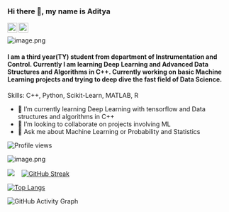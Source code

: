 ### Hi there 👋, my name is Aditya

<a href="https://www.linkedin.com/in/adityagole9790/" target="_blank">
  <img align="left" alt="Linkedin" width="22px" src="https://cdn.jsdelivr.net/npm/simple-icons@v3/icons/linkedin.svg" />
</a>
<a href="https://t.me/Dark_King9790" target="_blank">
  <img align="left" alt="Telegram" width="22px" src="https://cdn.jsdelivr.net/npm/simple-icons@v3/icons/telegram.svg"  background-color="white"/>
</a><br>

![image.png](https://user-images.githubusercontent.com/73097560/115834477-dbab4500-a447-11eb-908a-139a6edaec5c.gif)

#### I am a third year(TY) student from department of Instrumentation and Control. Currently I am learning Deep Learning and Advanced Data Structures and Algorithms in C++. Currently working on basic Machine Learning projects and trying to deep dive the fast field of Data Science.

Skills: C++, Python, Scikit-Learn, MATLAB, R

- 🌱 I’m currently learning Deep Learning with tensorflow and Data structures and algorithms in C++ 
- 👯 I’m looking to collaborate on projects involving ML 
- 💬 Ask me about Machine Learning or Probability and Statistics  

![Profile views](https://gpvc.arturio.dev/Aditya9790)

![image.png](https://user-images.githubusercontent.com/73097560/115834477-dbab4500-a447-11eb-908a-139a6edaec5c.gif)

<img src='https://github-readme-stats.vercel.app/api?username=Aditya9790&&show_icons=true&title_color=ffffff&icon_color=bb2acf&text_color=daf7dc&bg_color=151515'>&nbsp; &nbsp;  [![GitHub Streak](https://github-readme-streak-stats.herokuapp.com?user=Aditya9790&theme=dark&date_format=M%20j%5B%2C%20Y%5D)](https://git.io/streak-stats)

[![Top Langs](https://github-readme-stats.vercel.app/api/top-langs/?username=Aditya9790)](https://github.com/anuraghazra/github-readme-stats)

![GitHub Activity Graph](https://activity-graph.herokuapp.com/graph?username=Aditya9790)  



